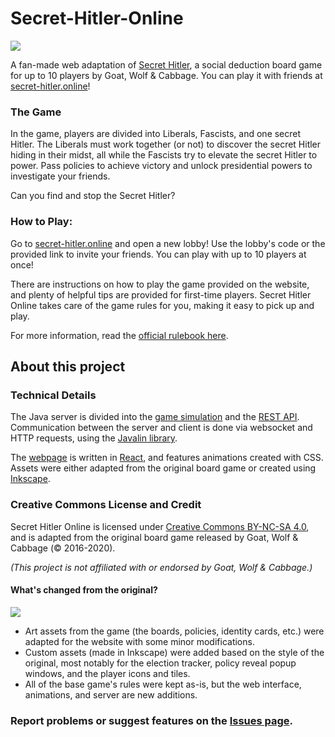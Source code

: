 # Secret-Hitler-Online
![](https://i.postimg.cc/zvnLRbqq/place-policy.gif)

A fan-made web adaptation of [Secret Hitler](https://secrethitler.com), a social deduction board game for up to 10 players by Goat, Wolf & Cabbage. You can play it with friends at [secret-hitler.online](https://secret-hitler.online)!

### The Game
In the game, players are divided into Liberals, Fascists, and one secret Hitler. The Liberals must work together (or not) to discover the secret Hitler hiding in their midst, all while the Fascists try to elevate the secret Hitler to power. Pass policies to achieve victory and unlock presidential powers to investigate your friends. 

Can you find and stop the Secret Hitler?

### How to Play: 
Go to [secret-hitler.online](https://secret-hitler.online) and open a new lobby! Use the lobby's code or the provided link to invite your friends. You can play with up to 10 players at once!

There are instructions on how to play the game provided on the website, and plenty of helpful tips are provided for first-time players. Secret Hitler Online takes care of the game rules for you, making it easy to pick up and play. 

For more information, read the [official rulebook here](https://cdn.vapid.site/sites/a67e0c72-4902-4365-a899-3386df73c2c4/assets/Secret_Hitler_Rules-023bc755617986cb2276a3b6920e43e0.pdf).

## About this project
### Technical Details
The Java server is divided into the [game simulation](src/main/java/game) and the [REST API](src/main/java/server). Communication between the server and client is done via websocket and HTTP requests, using the [Javalin library](https://javalin.io/).

The [webpage](/secret-hitler-online-interface) is written in [React](https://reactjs.org/), and features animations created with CSS. Assets were either adapted from the original board game or created using [Inkscape](https://inkscape.org/).

### Creative Commons License and Credit
Secret Hitler Online is licensed under [Creative Commons BY-NC-SA 4.0](https://creativecommons.org/licenses/by-nc-sa/4.0/), and is adapted from the original board game released by Goat, Wolf & Cabbage (© 2016-2020). 

*(This project is not affiliated with or endorsed by Goat, Wolf & Cabbage.)*

#### What's changed from the original?
![](https://i.postimg.cc/cCNCZxw2/show-votes.gif)
- Art assets from the game (the boards, policies, identity cards, etc.) were adapted for the website with some minor modifications.
- Custom assets (made in Inkscape) were added based on the style of the original, most notably for the election tracker, policy reveal popup windows, and the player icons and tiles.
- All of the base game's rules were kept as-is, but the web interface, animations, and server are new additions.

### Report problems or suggest features on the [Issues page](https://github.com/ShrimpCryptid/Secret-Hitler-Online/issues).
